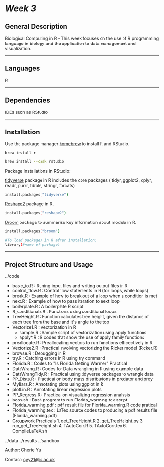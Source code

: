 # *Week 3*


## General Description

Biological Computing in R - This week focuses on the use of R programming language in biology and the application to data management and visualization. 

***

## Languages
R 

***
## Dependencies
IDEs such as RStudio 

***
## Installation

Use the package manager [homebrew](https://brew.sh/) to install R and RStudio.

```bash
brew install r
```

```bash
brew install --cask rstudio
```

Package Installations in RStudio:

[tidyverse](https://www.tidyverse.org/) package in R includes the core packages ( tidyr, ggplot2, dplyr, readr, purrr, tibble, stringr, forcats)

```bash
install.packages("tidyverse")
```
    
[Reshape2](https://www.rdocumentation.org/packages/reshape2/versions/1.4.4) package in R.
    
```bash
install.packages("reshape2")
```

[Broom](https://broom.tidymodels.org/) package to summarize key information about models in R.

```bash
install.packages("broom")
```

```bash
#To load packages in R after installation:
library(#name of package)
```
***
## Project Structure and Usage

../code

   - basic_io.R : Runing input files and writing output files in R  
   - control_flow.R : Control flow statements in R (for loops, while loops)
   - break.R : Example of how to break out of a loop when a condition is met
   - next.R : Example of how to pass iteration to next loop
   - boilerplate.R : A boilerplate R script 
   - R_conditionals.R : Functions using conditional loops 
   - TreeHeight.R : Function calculates tree height, given the distance of each tree from the base and it's angle to the top 
   - Vectorize1.R : Vectorization in R
        - sample.R : Sample script of vectorization using apply functions 
        - apply*.R : R codes that show the use of apply family functions 
   - preallocate.R : Preallocating vectors to run functions efficectively in R
   - Vectorize2.R : Practical involving vectorizing the Ricker model (Ricker.R)
   - browse.R : Debugging in R
   - try.R : Catching errors in R using try command
   - Florida.R : Codes to "Is Florida Getting Warmer" Practical 
   - DataWrang.R : Codes for Data wrangling in R using example data
   - DataWrangTidy.R : Practical using tidyverse packages to wrangle data 
   - PP_Dists.R : Practical on body mass distributions in predator and prey
   - MyBars.R : Annotating plots using ggplot in R
   - plotLin.R : Annotating linear regression plots 
   - PP_Regress.R : Practical on visualizing regression analysis 
   - bash.sh : Bash program to run Florida_warming.tex script
   - Florida_warming.pdf : pdf result file for Florida_warming.R code pratical
   - Florida_warming.tex : LaTex source codes to producing a pdf results file (Florida_warming.pdf)
   - Groupwork Practicals
            1. get_TreeHeight.R
            2. get_TreeHeight.py
            3. run_get_TreeHeight.sh
            4. TAutoCorr.R
            5. TAutoCorr.tex
            6. CompileLaTeX.sh

../data
../results
../sandbox


Author: Cherie Yu

Contact: cyy21@ic.ac.uk
